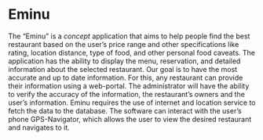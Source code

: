 # Eminu
The “Eminu” is a *concept* application that aims to help people find the best restaurant based on the user’s price range and other specifications like rating, location distance, type of food, and other personal food caveats. The application has the ability to display the menu, reservation, and detailed information about the selected restaurant. Our goal is to have the most accurate and up to date information. For this, any restaurant can provide their information using a web-portal. The administrator will have the ability to verify the accuracy of the information, the restaurant’s owners and the user’s information. Eminu requires the use of internet and location service to fetch the data to the database. The software can interact with the user’s phone GPS-Navigator, which allows the user to view the desired restaurant and navigates to it.
